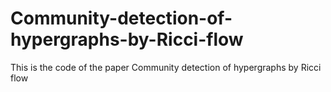 # Community-detection-of-hypergraphs-by-Ricci-flow
This is the code of the paper Community detection of hypergraphs by Ricci flow
